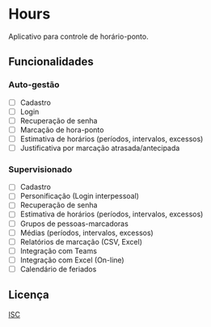 # Hours

Aplicativo para controle de horário-ponto.

## Funcionalidades

### Auto-gestão

* [ ] Cadastro
* [ ] Login
* [ ] Recuperação de senha
* [ ] Marcação de hora-ponto
* [ ] Estimativa de horários (períodos, intervalos, excessos)
* [ ] Justificativa por marcação atrasada/antecipada

### Supervisionado

* [ ] Cadastro
* [ ] Personificação (Login interpessoal)
* [ ] Recuperação de senha
* [ ] Estimativa de horários (períodos, intervalos, excessos)
* [ ] Grupos de pessoas-marcadoras
* [ ] Médias (períodos, intervalos, excessos)
* [ ] Relatórios de marcação (CSV, Excel)
* [ ] Integração com Teams
* [ ] Integração com Excel (On-line)
* [ ] Calendário de feriados

## Licença

[ISC](LICENSE)
